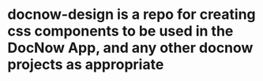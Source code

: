 # docnow-design is a repo for creating css components to be used in the DocNow App, and any other docnow projects as appropriate
